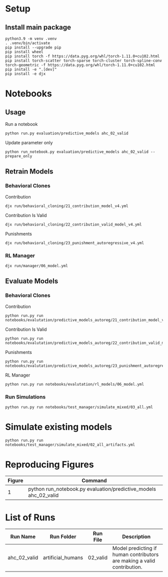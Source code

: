 # Setup

## Install main package

```
python3.9 -m venv .venv
. .venv/bin/activate
pip install --upgrade pip
pip install wheel
pip install torch -f https://data.pyg.org/whl/torch-1.11.0+cu102.html
pip install torch-scatter torch-sparse torch-cluster torch-spline-conv torch-geometric -f https://data.pyg.org/whl/torch-1.11.0+cu102.html
pip install -e ".[dev]"
pip install -e djx
```

# Notebooks

## Usage

Run a notebook

```
python run.py evaluation/predictive_models ahc_02_valid
```

Update parameter only

```
python run_notebook.py evaluation/predictive_models ahc_02_valid --prepare_only
```

## Retrain Models


### Behavioral Clones

Contribution

``` 
djx run/behavioral_cloning/21_contribution_model_v4.yml
```

Contribution Is Valid

```
djx run/behavioral_cloning/22_contribution_valid_model_v4.yml 
```

Punishments

```
djx run/behavioral_cloning/23_punishment_autoregressive_v4.yml
```

### RL Manager

```
djx run/manager/06_model.yml
```

## Evaluate Models

### Behavioral Clones

Contribution

```
python run.py run notebooks/evalutation/predictive_models_autoreg/21_contribution_model_v4.yml
```

Contribution Is Valid

```
python run.py run notebooks/evalutation/predictive_models_autoreg/22_contribution_valid_model_v4.yml
```

Punishments

```
python run.py run notebooks/evalutation/predictive_models_autoreg/23_punishment_autoregressive_v4.yml
```

RL Manager

```
python run.py run notebooks/evalutation/rl_models/06_model.yml
```

### Run Simulations

```
python run.py run notebooks/test_manager/simulate_mixed/03_all.yml
```


# Simulate existing models

```
python run.py run notebooks/test_manager/simulate_mixed/02_all_artifacts.yml
```


# Reproducing Figures

| Figure | Command                                                          |
| ------ | ---------------------------------------------------------------- |
| 1      | python run_notebook.py evaluation/predictive_models ahc_02_valid |

# List of Runs

| Run Name     | Run Folder        | Run File | Description                                                             |
| ------------ | ----------------- | -------- | ----------------------------------------------------------------------- |
| ahc_02_valid | artificial_humans | 02_valid | Model predicting if human contributors are making a valid contribution. |
